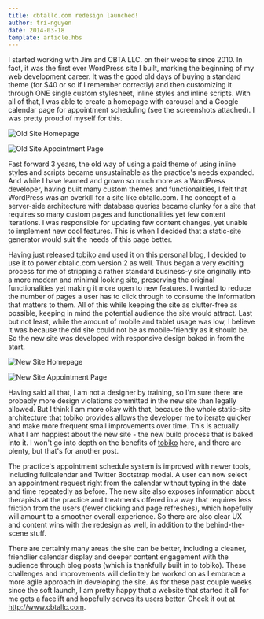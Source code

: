 ```yaml
---
title: cbtallc.com redesign launched!
author: tri-nguyen
date: 2014-03-18
template: article.hbs
---
```


I started working with Jim and CBTA LLC. on their website since 2010. In fact, it was the first ever WordPress site I built, marking the beginning of my web development career. It was the good old days of buying a standard theme (for $40 or so if I remember correctly) and then customizing it through ONE single custom stylesheet, inline styles and inline scripts. With all of that, I was able to create a homepage with carousel and a Google calendar page for appointment scheduling (see the screenshots attached). I was pretty proud of myself for this.

![Old Site Homepage](old_cbta-small.png)

![Old Site Appointment Page](old_cbta2-small.png)

Fast forward 3 years, the old way of using a paid theme of using inline styles and scripts became unsustainable as the practice's needs expanded. And while I have learned and grown so much more as a WordPress developer, having built many custom themes and functionalities, I felt that WordPress was an overkill for a site like cbtallc.com. The concept of a server-side architecture with database queries became clunky for a site that requires so many custom pages and functionalities yet few content iterations. I was responsible for updating few content changes, yet unable to implement new cool features. This is when I decided that a static-site generator would suit the needs of this page better.

Having just released [tobiko](https://github.com/tnguyen14/tobiko) and used it on this personal blog, I decided to use it to power cbtallc.com version 2 as well. Thus began a very exciting process for me of stripping a rather standard business-y site originally into a more modern and minimal looking site, preserving the original functionalities yet making it more open to new features. I wanted to reduce the number of pages a user has to click through to consume the information that matters to them. All of this while keeping the site as clutter-free as possible, keeping in mind the potential audience the site would attract. Last but not least, while the amount of mobile and tablet usage was low, I believe it was because the old site could not be as mobile-friendly as it should be. So the new site was developed with responsive design baked in from the start.

![New Site Homepage](new_cbta-small.png)

![New Site Appointment Page](new_cbta2-small.png)

Having said all that, I am not a designer by training, so I'm sure there are probably more design violations committed in the new site than legally allowed. But I think I am more okay with that, because the whole static-site architecture that tobiko provides allows the developer me to iterate quicker and make more frequent small improvements over time. This is actually what I am happiest about the new site - the new build process that is baked into it. I won't go into depth on the benefits of [tobiko](https://github.com/tnguyen14/tobiko) here, and there are plenty, but that's for another post.

The practice's appointment schedule system is improved with newer tools, including fullcalendar and Twitter Bootstrap modal. A user can now select an appointment request right from the calendar without typing in the date and time repeatedly as before. The new site also exposes information about therapists at the practice and treatments offered in a way that requires less friction from the users (fewer clicking and page refreshes), which hopefully will amount to a smoother overall experience. So there are also clear UX and content wins with the redesign as well, in addition to the behind-the-scene stuff.

There are certainly many areas the site can be better, including a cleaner, friendlier calendar display and deeper content engagement with the audience through blog posts (which is thankfully built in to tobiko). These challenges and improvements will definitely be worked on as I embrace a more agile approach in developing the site. As for these past couple weeks since the soft launch, I am pretty happy that a website that started it all for me gets a facelift and hopefully serves its users better. Check it out at http://www.cbtallc.com.